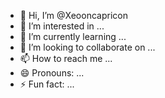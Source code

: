 - 👋 Hi, I’m @Xeooncapricon
- 👀 I’m interested in ...
- 🌱 I’m currently learning ...
- 💞️ I’m looking to collaborate on ...
- 📫 How to reach me ...
- 😄 Pronouns: ...
- ⚡ Fun fact: ...

<!---
Xeooncapricon/Xeooncapricon is a ✨ special ✨ repository because its `README.md` (this file) appears on your GitHub profile.
You can click the Preview link to take a look at your changes.
--->
